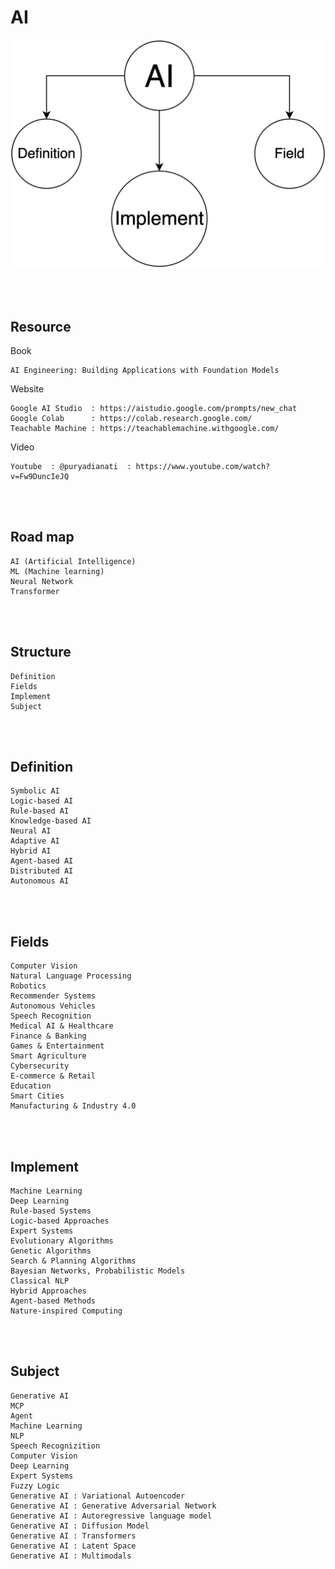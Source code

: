 <!--------------------------------------------------------------------------------- Description -->
# AI

![AI](file/pic/ai.png)

<!--------------------------------------------------------------------------------- Resource -->
<br><br>

## Resource  
<!-------------------------- Book -->
Book
```
AI Engineering: Building Applications with Foundation Models
```
<!-------------------------- Website -->
Website
```
Google AI Studio  : https://aistudio.google.com/prompts/new_chat
Google Colab      : https://colab.research.google.com/
Teachable Machine : https://teachablemachine.withgoogle.com/
```
<!-------------------------- Video -->
Video
```
Youtube  : @puryadianati  : https://www.youtube.com/watch?v=Fw9DuncIeJQ
```

<!--------------------------------------------------------------------------------- Road map -->
<br><br>

## Road map
```
AI (Artificial Intelligence) 
ML (Machine learning)
Neural Network
Transformer
```

<!--------------------------------------------------------------------------------- Structure -->
<br><br>

## Structure
```
Definition
Fields
Implement
Subject
```

<!--------------------------------------------------------------------------------- Definition -->
<br><br>

## Definition
```
Symbolic AI
Logic-based AI
Rule-based AI
Knowledge-based AI
Neural AI
Adaptive AI
Hybrid AI
Agent-based AI
Distributed AI
Autonomous AI
```

<!--------------------------------------------------------------------------------- Fields -->
<br><br>

## Fields
```
Computer Vision
Natural Language Processing
Robotics
Recommender Systems
Autonomous Vehicles
Speech Recognition
Medical AI & Healthcare
Finance & Banking
Games & Entertainment
Smart Agriculture
Cybersecurity
E-commerce & Retail
Education
Smart Cities
Manufacturing & Industry 4.0
```

<!--------------------------------------------------------------------------------- Implement -->
<br><br>

## Implement
```
Machine Learning
Deep Learning
Rule-based Systems
Logic-based Approaches
Expert Systems
Evolutionary Algorithms
Genetic Algorithms
Search & Planning Algorithms
Bayesian Networks, Probabilistic Models
Classical NLP
Hybrid Approaches
Agent-based Methods
Nature-inspired Computing
```

<!--------------------------------------------------------------------------------- Subject -->
<br><br>

## Subject
```
Generative AI
MCP
Agent
Machine Learning
NLP
Speech Recognizition
Computer Vision
Deep Learning
Expert Systems
Fuzzy Logic
Generative AI : Variational Autoencoder
Generative AI : Generative Adversarial Network
Generative AI : Autoregressive language model
Generative AI : Diffusion Model
Generative AI : Transformers
Generative AI : Latent Space
Generative AI : Multimodals
```